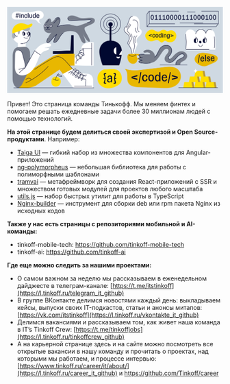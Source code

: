 
![Open source проекты Тинькофф](https://raw.githubusercontent.com/Tinkoff/.github/main/profile/tinkoff_github_cover.png "Open source проекты Тинькофф")

Привет! Это страница команды Тинькофф.
Мы меняем финтех и помогаем решать ежедневные задачи более 30 миллионам людей с помощью технологий. 

**На этой странице будем делиться своей экспертизой и Open Source-продуктами**. Например:
- [Taiga UI](https://github.com/Tinkoff/taiga-ui) — гибкий набор из множества компонентов для Angular-приложений
- [ng-polymorpheus](https://github.com/Tinkoff/ng-polymorpheus) — небольшая  библиотека для работы с полиморфными шаблонами
- [tramvai](https://github.com/Tinkoff/tramvai) — метафреймворк для создания React-приложений с SSR и множеством готовых модулей для проектов любого масштаба
- [utils.js](https://github.com/Tinkoff/utils.js) — набор быстрых утилит для работы в TypeScript
- [Nginx-builder](https://github.com/Tinkoff/Nginx-builder) — инструмент для сборки deb или rpm пакета Nginx из исходных кодов

**Также у нас есть страницы с репозиториями мобильной и AI-команды:**
- tinkoff-mobile-tech: https://github.com/tinkoff-mobile-tech
- tinkoff-ai: https://github.com/tinkoff-ai

**Где еще можно следить за нашими проектами:**
- О самом важном за неделю мы рассказываем в еженедельном дайджесте в телеграм-канале: [https://t.me/itstinkoff](https://l.tinkoff.ru/telegram_it_github)
- В группе ВКонтакте делимся новостями каждый день: выкладываем кейсы, выпуски своих IT-подкастов, статьи и анонсы митапов: [https://vk.com/itstinkoff](https://l.tinkoff.ru/vkontakte_it_github)
- Делимся вакансиями и рассказываем том, как живет наша команда в IT’s Tinkoff Crew: [https://t.me/tinkoffjobs](https://l.tinkoff.ru/tinkoffcrew_github)
- А на карьерной странице здесь и на сайте можно посмотреть все открытые вакансии в нашу команду и прочитать о проектах, над которыми мы работаем, и процессе интервью: [https://www.tinkoff.ru/career/it/about/](https://l.tinkoff.ru/career_it_github) и https://github.com/Tinkoff/career
